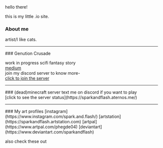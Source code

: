 
hello there!

this is my little .io site.

### About me
artist/I like cats.
<hr>
### Genution Crusade

work in progress scifi fantasy story<br> 
[medium](https://medium.com/@pratheeksha)<br>
join my discord server to know more-<br>
[click to join the server](https://discord.gg/pJXNr9e)<br>
<hr>
### (dead)minecraft server 
text me on discord if you want to play<br>
[click to see the server status](https://sparkandflash.aternos.me/)
<hr>
### My art profiles
[instagram](https://www.instagram.com/spark.and.flash/) [artstation](https://sparkandflash.artstation.com) [artpal](https://www.artpal.com/phegde04) [deviantart](https://www.deviantart.com/sparkandflash)

also check these out

<div id="mintable-widget"></div>
<script>
  (function (w, d, s, o, f, js, fjs) {
    w["Mintable_Widget"] = o;
    w[o] = w[o] ||
      function () {
        (w[o].q = w[o].q || []).push(arguments);
      };
    (js = d.createElement(s)), (fjs = d.getElementsByTagName(s)[0]);
    js.id = o;
    js.src = f;
    js.async = 1;
    fjs.parentNode.insertBefore(js, fjs);
  })(window, document, "script", "widget", "https://unpkg.com/mintable-widget/dist/index.js");
  widget("init", { targetElementId: "mintable-widget" });
  widget("shownft", {
    size:"full",ids:["collectibles/listing/AQwEN4tq2K-H3mb"],fontFamily:"Lato",backgroundColor:"#ffffff",fontColor:"#000000",subtitleColor:"#727272",buttonColor:"#000000",buttonTextColor:"#ffffff",boxShadow:true
  });
</script>
